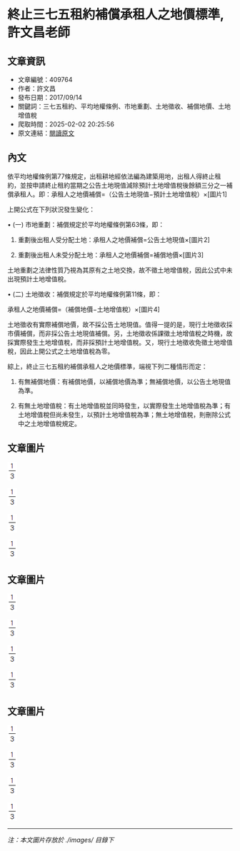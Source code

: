 # 終止三七五租約補償承租人之地價標準,許文昌老師

## 文章資訊
- 文章編號：409764
- 作者：許文昌
- 發布日期：2017/09/14
- 關鍵詞：三七五租約、平均地權條例、市地重劃、土地徵收、補償地價、土地增值稅
- 爬取時間：2025-02-02 20:25:56
- 原文連結：[閱讀原文](https://real-estate.get.com.tw/Columns/detail.aspx?no=409764)

## 內文
依平均地權條例第77條規定，出租耕地經依法編為建築用地，出租人得終止租約，並按申請終止租約當期之公告土地現值減除預計土地增值稅後餘額三分之一補償承租人。即：承租人之地價補償=（公告土地現值−預計土地增值稅）×[圖片1]

上開公式在下列狀況發生變化：

• (一) 市地重劃：補償規定於平均地權條例第63條，即：

1. 重劃後出租人受分配土地：承租人之地價補償=公告土地現值×[圖片2]

2. 重劃後出租人未受分配土地：承租人之地價補償=補償地價×[圖片3]

土地重劃之法律性質乃視為其原有之土地交換，故不徵土地增值稅，因此公式中未出現預計土地增值稅。

• (二) 土地徵收：補償規定於平均地權條例第11條，即：

承租人之地價補償=（補償地價−土地增值稅）×[圖片4]

土地徵收有實際補償地價，故不採公告土地現值。值得一提的是，現行土地徵收採市價補償，而非採公告土地現值補償。另，土地徵收係課徵土地增值稅之時機，故採實際發生土地增值稅，而非採預計土地增值稅。又，現行土地徵收免徵土地增值稅，因此上開公式之土地增值稅為零。

綜上，終止三七五租約補償承租人之地價標準，端視下列二種情形而定：

1. 有無補償地價：有補償地價，以補償地價為準；無補償地價，以公告土地現值為準。

2. 有無土地增值稅：有土地增值稅並同時發生，以實際發生土地增值稅為準；有土地增值稅但尚未發生，以預計土地增值稅為準；無土地增值稅，則刪除公式中之土地增值稅規定。

## 文章圖片

![圖片1](./images/409764_bbbcd2e7.png)

![圖片2](./images/409764_bbbcd2e7.png)

![圖片3](./images/409764_bbbcd2e7.png)

![圖片4](./images/409764_bbbcd2e7.png)

## 文章圖片

![圖片1](./images/409764_bbbcd2e7.png)

![圖片2](./images/409764_bbbcd2e7.png)

![圖片3](./images/409764_bbbcd2e7.png)

![圖片4](./images/409764_bbbcd2e7.png)

## 文章圖片

![圖片1](./images/409764_bbbcd2e7.png)

![圖片2](./images/409764_bbbcd2e7.png)

![圖片3](./images/409764_bbbcd2e7.png)

![圖片4](./images/409764_bbbcd2e7.png)


---
*注：本文圖片存放於 ./images/ 目錄下*
